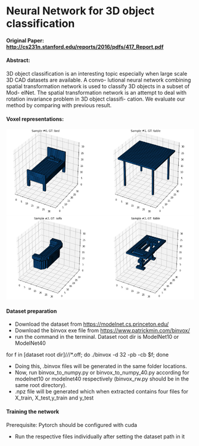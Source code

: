 # Neural Network for 3D object classification
#### Original Paper: http://cs231n.stanford.edu/reports/2016/pdfs/417_Report.pdf
#### Abstract:
          
3D object classification is an interesting topic especially
when large scale 3D CAD datasets are available. A convo-
lutional neural network combining spatial transformation
network is used to classify 3D objects in a subset of Mod-
elNet. The spatial transformation network is an attempt to
deal with rotation invariance problem in 3D object classifi-
cation. We evaluate our method by comparing with previous
result.

#### Voxel representations:

![Voxel Representations1](img1.png)
![Voxel Representations2](img2.png)


#### Dataset preparation
- Download the dataset from https://modelnet.cs.princeton.edu/
- Download the binvox exe file from https://www.patrickmin.com/binvox/
- run the command in the terminal. Dataset root dir is ModelNet10 or ModelNet40

for f in [dataset root dir]/*/*/*.off; do ./binvox -d 32 -pb -cb $f; done
- Doing this, .binvox files will be generated in the same folder locations.
- Now, run binvox_to_numpy.py or binvox_to_numpy_40.py according for modelnet10 or modelnet40 respectively (binvox_rw.py should be in the same root directory).
- .npz file will be generated which when extracted contains four files for X_train, X_test,y_train and y_test


#### Training the network
Prerequisite:
Pytorch should be configured with cuda
- Run the respective files individually after setting the dataset path in it


